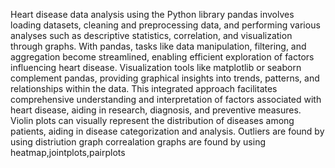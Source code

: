 Heart disease data analysis using the Python library pandas involves loading datasets, cleaning and preprocessing data, and performing various analyses such as descriptive statistics, correlation, and visualization through graphs. With pandas, tasks like data manipulation, filtering, and aggregation become streamlined, enabling efficient exploration of factors influencing heart disease. Visualization tools like matplotlib or seaborn complement pandas, providing graphical insights into trends, patterns, and relationships within the data. This integrated approach facilitates comprehensive understanding and interpretation of factors associated with heart disease, aiding in research, diagnosis, and preventive measures.
Violin plots can visually represent the distribution of diseases among patients, aiding in disease categorization and analysis.
Outliers are found by using distriution graph 
correalation graphs are found by using heatmap,jointplots,pairplots
